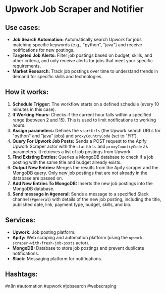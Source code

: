 # Upwork Job Scraper and Notifier

## Use cases:

- **Job Search Automation:** Automatically search Upwork for jobs matching specific keywords (e.g., "python", "java") and receive notifications for new postings.
- **Targeted Job Alerts:** Filter job postings based on budget, skills, and other criteria, and only receive alerts for jobs that meet your specific requirements.
- **Market Research:** Track job postings over time to understand trends in demand for specific skills and technologies.

## How it works:

1.  **Schedule Trigger:** The workflow starts on a defined schedule (every 10 minutes in this case).
2.  **If Working Hours:** Checks if the current hour falls within a specified range (between 2 and 15). This is used to limit notifications to working hours.
3.  **Assign parameters:** Defines the `startUrls` (the Upwork search URLs for "python" and "java" jobs) and `proxyCountryCode` (set to "FR").
4.  **Query For Upwork Job Posts:** Sends a POST request to the Apify Upwork Scraper actor with the `startUrls` and `proxyCountryCode` as parameters. It retrieves a list of job postings from Upwork.
5.  **Find Existing Entries:** Queries a MongoDB database to check if a job posting with the same title and budget already exists.
6.  **Output New Entries:** Merges the results from the Apify scraper and the MongoDB query. Only new job postings that are not already in the database are passed on.
7.  **Add New Entries To MongoDB:** Inserts the new job postings into the MongoDB database.
8.  **Send message in #general:** Sends a message to a specified Slack channel (`#general`) with details of the new job posting, including the title, published date, link, payment type, budget, skills, and bio.

## Services:

-   **Upwork:** Job posting platform.
-   **Apify:** Web scraping and automation platform (using the `upwork-scraper-with-fresh-job-posts` actor).
-   **MongoDB:** Database to store job postings and prevent duplicate notifications.
-   **Slack:** Messaging platform for notifications.

## Hashtags:

#n8n #automation #upwork #jobsearch #webscraping
